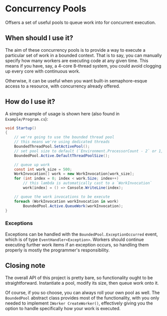 # Concurrency Pools
Offsers a set of useful pools to queue work into for concurrent execution.

## When should I use it?
The aim of these concurrency pools is to provide a way to execute a particular set of work in a bounded context. That is to say, you can manually specify how many workers are executing code at any given time. This means if you have, say, a 4-core 8-thread system, you could avoid clogging up every core with continuous work.

Otherwise, it can be useful when you want built-in semaphore-esque access to a resource, with concurrency already offered. 

## How do I use it?
A simple example of usage is shown here (also found in `Example/Program.cs`):

```csharp
void Startup()
{
    // we're going to use the bounded thread pool
    // this means we're using dedicated threads
    BoundedThreadPool.SetActivePool();
    // set pool size to default (`Environment.ProcessorCount - 2` or 1, whichever is greater)
    BoundedPool.Active.DefaultThreadPoolSize();

    // queue up work
    const int work_size = 500;
    WorkInvocation[] work = new WorkInvocation[work_size];
    for (int index = 0; index < work.Size; index++) 
        // this lambda is automatically cast to a `WorkInvocation`
        work[index] = () => Console.WriteLine(index);

    // queue the work invocations to be execute
    foreach (WorkInvocation workInvocation in work) 
        BoundedPool.Active.QueueWork(workInvocation);
}
```

### Exceptions
Exceptions can be handled with the `BoundedPool.ExceptionOccurred` event, which is of type `EventHandler<Exception>`. Workers should continue executing further work items if an exception occurs, so handling them properly is mostly the programmer's responsibility.

## Closing note
The overall API of this project is pretty bare, so functionality ought to be straightforward. Instantiate a pool, modify its size, then queue work onto it.

Of course, if you so choose, you can always roll your own pool as well. The `BoundedPool` abstract class provides most of the functionality, with you only needed to implement `IWorker CreateWorker()`, effectively giving you the option to handle specifically how your work is executed.

